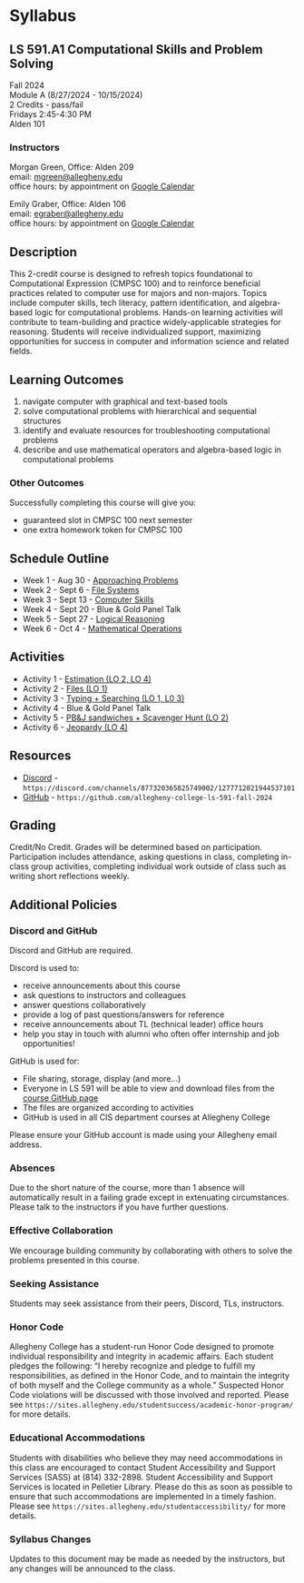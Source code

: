 # Syllabus

## LS 591.A1 Computational Skills and Problem Solving

Fall 2024  
Module A (8/27/2024 - 10/15/2024)  
2 Credits - pass/fail  
Fridays 2:45-4:30 PM  
Alden 101  

### Instructors

Morgan Green, Office: Alden 209  
email: mgreen@allegheny.edu  
office hours: by appointment on [Google Calendar](https://calendar.google.com/calendar/u/0/appointments/schedules/AcZssZ1ZnFy9IkWemSjQ98WWhGh7UVwkph3U2RuDrrLt781dWM4x_bQPunp9mylOe8TXdHWjtKpGa1SP)

Emily Graber, Office: Alden 106  
email: egraber@allegheny.edu  
office hours: by appointment on [Google Calendar](https://calendar.app.google/MYV4AVsQG2fUM9Ja7)

## Description

This 2-credit course is designed to refresh topics foundational
to Computational Expression (CMPSC 100) and to reinforce
beneficial practices related to computer use for majors and
non-majors. Topics include computer skills, tech literacy, pattern
identification, and algebra-based logic for computational problems.
Hands-on learning activities will contribute to team-building and
practice widely-applicable strategies for reasoning. Students will
receive individualized support, maximizing opportunities for success
in computer and information science and related fields.

## Learning Outcomes

1. navigate computer with graphical and text-based tools
2. solve computational problems with hierarchical and sequential structures
3. identify and evaluate resources for troubleshooting computational problems
4. describe and use mathematical operators and algebra-based logic in computational problems

### Other Outcomes

Successfully completing this course will give you:

- guaranteed slot in CMPSC 100 next semester
- one extra homework token for CMPSC 100

## Schedule Outline

- Week 1 - Aug 30 - [Approaching Problems](/Week1-ApproachingProblems/)
- Week 2 - Sept 6 - [File Systems](/Week2-FileSystems/)
- Week 3 - Sept 13 - [Computer Skills](/Week3-ComputerSkills/)
- Week 4 - Sept 20 - Blue & Gold Panel Talk
- Week 5 - Sept 27 - [Logical Reasoning](/Week5-LogicalReasoning/)
- Week 6 - Oct 4 - [Mathematical Operations](/Week6-MathematicalOperations/)

## Activities

- Activity 1 - [Estimation (LO 2, LO 4)](/Week1-ApproachingProblems/activity-estimation/)
- Activity 2 - [Files (LO 1)](/Week2-FileSystems/activity-files/)
- Activity 3 - [Typing + Searching (LO 1, L0 3)](/Week3-ComputerSkills/activity-type+search/)
- Activity 4 - Blue & Gold Panel Talk
- Activity 5 - [PB&J sandwiches + Scavenger Hunt (LO 2)](/Week5-LogicalReasoning/activity-scavengerhunt/)
- Activity 6 - [Jeopardy (LO 4)](/Week6-MathematicalOperations/activity-jeopardy/)

## Resources

- [Discord](https://discord.com/channels/877320365825749002/1277712021944537101) -
  `https://discord.com/channels/877320365825749002/1277712021944537101`
- [GitHub](https://github.com/allegheny-college-ls-591-fall-2024) -
  `https://github.com/allegheny-college-ls-591-fall-2024`

## Grading

Credit/No Credit. Grades will be determined based on participation. Participation
includes attendance, asking questions in class, completing in-class group activities, completing
individual work outside of class such as writing short reflections weekly.

## Additional Policies

### Discord and GitHub

Discord and GitHub are required.

Discord is used to:

- receive announcements about this course
- ask questions to instructors and colleagues
- answer questions collaboratively
- provide a log of past questions/answers for reference
- receive announcements about TL (technical leader) office hours
- help you stay in touch with alumni who often offer internship and job opportunities!
  
GitHub is used for:

- File sharing, storage, display (and more...)
- Everyone in LS 591 will be able to view and download files from the
  [course GitHub page](https://github.com/allegheny-college-ls-591-fall-2024)
- The files are organized according to activities
- GitHub is used in all CIS department courses at Allegheny College

Please ensure your GitHub account is made using your Allegheny email address.  

### Absences

Due to the short nature of the course, more than 1 absence
will automatically result in a failing grade except in extenuating circumstances.
Please talk to the instructors if you have further questions.

### Effective Collaboration

We encourage building community by collaborating with others to solve
the problems presented in this course.

### Seeking Assistance

Students may seek assistance from their peers, Discord, TLs, instructors.

### Honor Code

Allegheny College has a student-run Honor Code designed to promote individual
responsibility and integrity in academic affairs. Each student pledges the following:
“I hereby recognize and pledge to fulfill my responsibilities, as defined in the Honor
Code, and to maintain the integrity of both myself and the College community as a whole.”
Suspected Honor Code violations will be discussed with those involved and reported. Please see
`https://sites.allegheny.edu/studentsuccess/academic-honor-program/` for more details.

### Educational Accommodations

Students with disabilities who believe they may need accommodations in this class are
encouraged to contact Student Accessibility and Support Services (SASS) at
(814) 332-2898.  Student Accessibility and Support Services is located in Pelletier
Library.  Please do this as soon as possible to ensure that such accommodations are
implemented in a timely fashion. Please see
`https://sites.allegheny.edu/studentaccessibility/` for more details.

### Syllabus Changes

Updates to this document may be made as needed by the instructors, but any changes will be
announced to the class.

